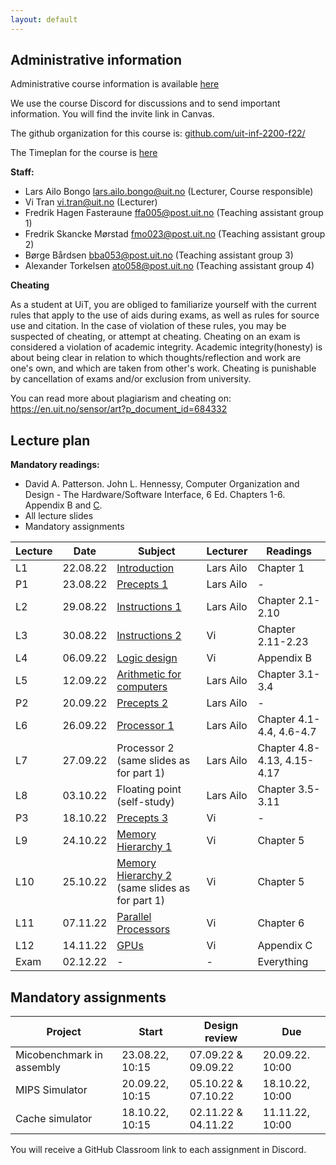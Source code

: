 ```yaml
---
layout: default
---
```


## Administrative information

Administrative course information is available [here](https://uit.no/utdanning/emner/emne/765734/inf-2200)

We use the course Discord for discussions and to send important information. You will find the invite link in Canvas.

The github organization for this course is: [github.com/uit-inf-2200-f22/](https://github.com/uit-inf-2200-f22/)

The Timeplan for the course is [here](https://timeplan.uit.no/emne_timeplan.php?sem=22h&module=INF-2200-1#week=33-52)

**Staff:**
* Lars Ailo Bongo <lars.ailo.bongo@uit.no> (Lecturer, Course responsible)
* Vi Tran <vi.tran@uit.no> (Lecturer)
* Fredrik Hagen Fasteraune <ffa005@post.uit.no> (Teaching assistant group 1)
* Fredrik Skancke Mørstad <fmo023@post.uit.no>  (Teaching assistant group 2)
* Børge Bårdsen <bba053@post.uit.no> (Teaching assistant group 3)
* Alexander Torkelsen <ato058@post.uit.no> (Teaching assistant group 4)

**Cheating**

As a student at UiT, you are obliged to familiarize yourself with the current rules that apply to the use of aids during exams, as well as rules for source use and citation. In the case of violation of these rules, you may be suspected of cheating, or attempt at cheating. Cheating on an exam is considered a violation of academic integrity. Academic integrity(honesty) is about being clear in relation to which thoughts/reflection and work are one's own, and which are taken from other's work. Cheating is punishable by cancellation of exams and/or exclusion from university.

You can read more about plagiarism and cheating on: https://en.uit.no/sensor/art?p_document_id=684332

## Lecture plan

**Mandatory readings:**
* David A. Patterson. John L. Hennessy, Computer Organization and Design - The Hardware/Software Interface, 6 Ed. Chapters 1-6. Appendix B and [C](https://www.elsevier.com/__data/assets/pdf_file/0010/1191376/Appendix-C.PDF).
* All lecture slides
* Mandatory assignments

| Lecture   	| Date		    | Subject	  | Lecturer | Readings | 
|-------------|-------------|-----------|----------|----------|
| L1   | 22.08.22 | [Introduction](https://docs.google.com/presentation/d/18G0WcXLvX5m9Rar_Q_c77k_WDjjMHi2wAuCiXCynHJI/edit#slide=id.p1)   | Lars Ailo | Chapter 1 |
| P1   | 23.08.22 | [Precepts 1](https://docs.google.com/presentation/d/1G9bGPCN8dQBoD9W9WDQn7lHHCqdyZoLpBqy1hoC-Eto/edit#slide=id.p1) | Lars Ailo | -         |
| L2   | 29.08.22 | [Instructions 1](https://docs.google.com/presentation/d/1enTL_d8FoxpBt8uEYd3thWolPcLe_O_VRD9nEhfls7I/edit#slide=id.p1) | Lars Ailo | Chapter 2.1-2.10 |
| L3   | 30.08.22 | [Instructions 2](https://drive.google.com/file/d/1oP-XfW0V8ovFGW9tq7UcI20VIsbIPDlC/view?usp=sharing) | Vi        | Chapter 2.11-2.23 |
| L4   | 06.09.22 | [Logic design](https://drive.google.com/file/d/1NYNTV4KDps1EEi_zvN7MILyZRhnJT-Xj/view?usp=sharing)   | Vi        | Appendix B |
| L5   | 12.09.22 | [Arithmetic for computers](https://docs.google.com/presentation/d/1_orX8bTSOrvEQwpV4cnUpGp_3KNazTNzIwCI4RcC64Q/edit#slide=id.p1)     | Lars Ailo | Chapter 3.1-3.4  |
| P2   | 20.09.22 | [Precepts 2](https://docs.google.com/presentation/d/1XeM0xKFgYygR4Cf_sfAJvNqK73WwWsHoiEwGCYGRI5Q/edit#slide=id.p1)     | Lars Ailo | -         |
| L6   | 26.09.22 | [Processor 1](https://docs.google.com/presentation/d/1Ykl4SJQD25TwkFOPQtgSd4IWbBgX2VzGDPoqFL6BNKc/edit#slide=id.g15955294a00_1_106)    | Lars Ailo | Chapter 4.1-4.4, 4.6-4.7 |
| L7   | 27.09.22 | Processor 2 (same slides as for part 1) | Lars Ailo | Chapter 4.8-4.13, 4.15-4.17 |
| L8   | 03.10.22 | Floating point (self-study) | Lars Ailo | Chapter 3.5-3.11 |
| P3   | 18.10.22 | [Precepts 3](https://drive.google.com/file/d/1fC-YrwyMykVpzwqqFd-6aC_wmHplwg0N/view?usp=sharing)    | Vi        | -         |
| L9   | 24.10.22 | [Memory Hierarchy 1](https://drive.google.com/file/d/1xHQfkoEHrAuInQq7JfSvjoHVeDVxFDP9/view?usp=sharing)        | Vi        | Chapter 5 |
| L10  | 25.10.22 | [Memory Hierarchy 2](https://drive.google.com/file/d/1xHQfkoEHrAuInQq7JfSvjoHVeDVxFDP9/view?usp=sharing) (same slides as for part 1)      | Vi        | Chapter 5 |
| L11  | 07.11.22 | [Parallel Processors](https://drive.google.com/file/d/1f_8nClmyg1ZFDb2PGzDZqoY1IUcd3K18/view?usp=share_link)     | Vi        | Chapter 6 |
| L12  | 14.11.22 | [GPUs](https://drive.google.com/file/d/1nnmGvbTpT_6WVHxZeIpJHaCnuyNXWTDi/view?usp=sharing)            | Vi        | Appendix C |
| Exam | 02.12.22 | -              | -         | Everything |

## Mandatory assignments

| Project |	Start      | Design review | Due |
|---------|------------|---------------|-----|
| Micobenchmark in assembly | 23.08.22, 10:15 | 07.09.22 & 09.09.22 | 20.09.22. 10:00 |
| MIPS Simulator            | 20.09.22, 10:15 | 05.10.22 & 07.10.22 | 18.10.22, 10:00 |
| Cache simulator           | 18.10.22, 10:15 | 02.11.22 & 04.11.22 | 11.11.22, 10:00 |

You will receive a GitHub Classroom link to each assignment in Discord.  

